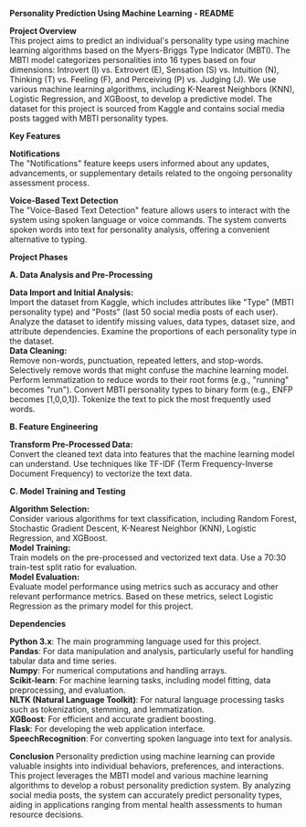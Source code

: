 **Personality Prediction Using Machine Learning - README**

**Project Overview**<br>
This project aims to predict an individual's personality type using machine learning algorithms based on the Myers-Briggs Type Indicator (MBTI). The MBTI model categorizes personalities into 16 types based on four dimensions: Introvert (I) vs. Extrovert (E), Sensation (S) vs. Intuition (N), Thinking (T) vs. Feeling (F), and Perceiving (P) vs. Judging (J). We use various machine learning algorithms, including K-Nearest Neighbors (KNN), Logistic Regression, and XGBoost, to develop a predictive model. The dataset for this project is sourced from Kaggle and contains social media posts tagged with MBTI personality types.

**Key Features**

**Notifications**<br>
The "Notifications" feature keeps users informed about any updates, advancements, or supplementary details related to the ongoing personality assessment process.

**Voice-Based Text Detection**<br>
The "Voice-Based Text Detection" feature allows users to interact with the system using spoken language or voice commands. The system converts spoken words into text for personality analysis, offering a convenient alternative to typing.

**Project Phases**

**A. Data Analysis and Pre-Processing**<br>

**Data Import and Initial Analysis:**<br>
Import the dataset from Kaggle, which includes attributes like "Type" (MBTI personality type) and "Posts" (last 50 social media posts of each user).
Analyze the dataset to identify missing values, data types, dataset size, and attribute dependencies.
Examine the proportions of each personality type in the dataset.<br>
**Data Cleaning:**<br>
Remove non-words, punctuation, repeated letters, and stop-words.
Selectively remove words that might confuse the machine learning model.
Perform lemmatization to reduce words to their root forms (e.g., "running" becomes "run").
Convert MBTI personality types to binary form (e.g., ENFP becomes [1,0,0,1]).
Tokenize the text to pick the most frequently used words.

**B. Feature Engineering**<br>

**Transform Pre-Processed Data:**<br>
Convert the cleaned text data into features that the machine learning model can understand.
Use techniques like TF-IDF (Term Frequency-Inverse Document Frequency) to vectorize the text data.

**C. Model Training and Testing**<br>

**Algorithm Selection:**<br>
Consider various algorithms for text classification, including Random Forest, Stochastic Gradient Descent, K-Nearest Neighbor (KNN), Logistic Regression, and XGBoost.<br>
**Model Training:**<br>
Train models on the pre-processed and vectorized text data.
Use a 70:30 train-test split ratio for evaluation.<br>
**Model Evaluation:**<br>
Evaluate model performance using metrics such as accuracy and other relevant performance metrics.
Based on these metrics, select Logistic Regression as the primary model for this project.

**Dependencies**

**Python 3.x**: The main programming language used for this project.<br>
**Pandas**: For data manipulation and analysis, particularly useful for handling tabular data and time series.<br>
**Numpy**: For numerical computations and handling arrays.<br>
**Scikit-learn**: For machine learning tasks, including model fitting, data preprocessing, and evaluation.<br>
**NLTK (Natural Language Toolkit)**: For natural language processing tasks such as tokenization, stemming, and lemmatization.<br>
**XGBoost**: For efficient and accurate gradient boosting.<br>
**Flask**: For developing the web application interface.<br>
**SpeechRecognition**: For converting spoken language into text for analysis.<br>


**Conclusion**
Personality prediction using machine learning can provide valuable insights into individual behaviors, preferences, and interactions. This project leverages the MBTI model and various machine learning algorithms to develop a robust personality prediction system. By analyzing social media posts, the system can accurately predict personality types, aiding in applications ranging from mental health assessments to human resource decisions.
